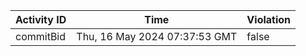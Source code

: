 | Activity ID | Time | Violation |
| --- | --- | --- |
| commitBid | Thu, 16 May 2024 07:37:53 GMT | false |